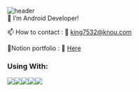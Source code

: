 ![header](https://capsule-render.vercel.app/api?type=waving&color=gradient&height=150&section=header&text=Hello&nbsp;I'm&nbsp;SeyoungKim&fontColor=ffffff&fontSize=40&animation=fadeIn&fontAlignY=27)<br/>
🌱 I’m Android Developer!

📫 How to contact : :information_desk_person: <a href="mailto:king7532@knou.com" target="_blank" rel="noopener noreferrer">king7532@knou.com</a>

 :page_with_curl:Notion portfolio : :information_desk_person: <a href="https://gleaming-creature-89a.notion.site/b4fbf39c0a24479aa241e232e53b1207?pvs=4" target="_blank" rel="noopener noreferrer">Here</a>
 
### Using With:<br/>
<img src="https://img.shields.io/badge/MySQL-4479A1?style=for-the-badge&logo=MySQL&logoColor=white"><img src="https://img.shields.io/badge/github-181717?style=for-the-badge&logo=github&logoColor=white"><img src="https://img.shields.io/badge/C-A8B9CC?style=for-the-badge&logo=c&logoColor=white"><img src="https://img.shields.io/badge/Python-3776AB?style=for-the-badge&logo=python&logoColor=white"><img src="https://img.shields.io/badge/atom-66595C?style=for-the-badge&logo=atom&logoColor=white">
